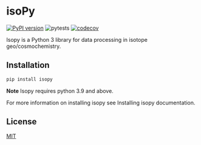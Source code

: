 # isoPy

[![PyPI version](https://badge.fury.io/py/isopy.svg)](https://badge.fury.io/py/isopy)
![pytests](https://github.com/mattias-ek/isopy/actions/workflows/run-tests.yml/badge.svg?branch=master)
[![codecov](https://codecov.io/gh/mattias-ek/isopy/branch/master/graph/badge.svg?token=W6SII47DJI)](https://codecov.io/gh/mattias-ek/isopy)

Isopy is a Python 3 library for data processing in isotope geo/cosmochemistry.

## Installation

```bash
pip install isopy
```

**Note** Isopy requires python 3.9 and above.

For more information on installing isopy see Installing isopy documentation.

## License
[MIT]()

